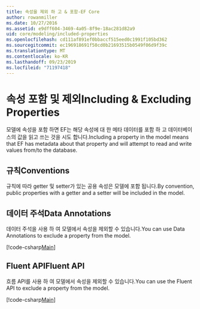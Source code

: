 ```yaml
---
title: 속성을 제외 하 고 & 포함-EF Core
author: rowanmiller
ms.date: 10/27/2016
ms.assetid: e9dff604-3469-4a05-8f9e-18ac281d82a9
uid: core/modeling/included-properties
ms.openlocfilehash: cd111af891ef0bbaccf515eed0c1991f105bd362
ms.sourcegitcommit: ec196918691f50cd0b21693515b0549f06d9f39c
ms.translationtype: MT
ms.contentlocale: ko-KR
ms.lasthandoff: 09/23/2019
ms.locfileid: "71197418"
---
```

# <a name="including--excluding-properties"></a><span data-ttu-id="a8e44-102">속성 포함 및 제외</span><span class="sxs-lookup"><span data-stu-id="a8e44-102">Including & Excluding Properties</span></span>

<span data-ttu-id="a8e44-103">모델에 속성을 포함 하면 EF는 해당 속성에 대 한 메타 데이터를 포함 하 고 데이터베이스의 값을 읽고 쓰는 것을 시도 합니다.</span><span class="sxs-lookup"><span data-stu-id="a8e44-103">Including a property in the model means that EF has metadata about that property and will attempt to read and write values from/to the database.</span></span>

## <a name="conventions"></a><span data-ttu-id="a8e44-104">규칙</span><span class="sxs-lookup"><span data-stu-id="a8e44-104">Conventions</span></span>

<span data-ttu-id="a8e44-105">규칙에 따라 getter 및 setter가 있는 공용 속성은 모델에 포함 됩니다.</span><span class="sxs-lookup"><span data-stu-id="a8e44-105">By convention, public properties with a getter and a setter will be included in the model.</span></span>

## <a name="data-annotations"></a><span data-ttu-id="a8e44-106">데이터 주석</span><span class="sxs-lookup"><span data-stu-id="a8e44-106">Data Annotations</span></span>

<span data-ttu-id="a8e44-107">데이터 주석을 사용 하 여 모델에서 속성을 제외할 수 있습니다.</span><span class="sxs-lookup"><span data-stu-id="a8e44-107">You can use Data Annotations to exclude a property from the model.</span></span>

[!code-csharp[Main](../../../samples/core/Modeling/DataAnnotations/IgnoreProperty.cs?highlight=17)]

## <a name="fluent-api"></a><span data-ttu-id="a8e44-108">Fluent API</span><span class="sxs-lookup"><span data-stu-id="a8e44-108">Fluent API</span></span>

<span data-ttu-id="a8e44-109">흐름 API를 사용 하 여 모델에서 속성을 제외할 수 있습니다.</span><span class="sxs-lookup"><span data-stu-id="a8e44-109">You can use the Fluent API to exclude a property from the model.</span></span>

[!code-csharp[Main](../../../samples/core/Modeling/FluentAPI/IgnoreProperty.cs?highlight=12,13)]
